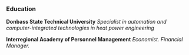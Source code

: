 ### Education

**Donbass State Technical University**
*Specialist in automation and computer-integrated technologies in heat power engineering*

**Interregional Academy of Personnel Management**
*Economist. Financial Manager.*